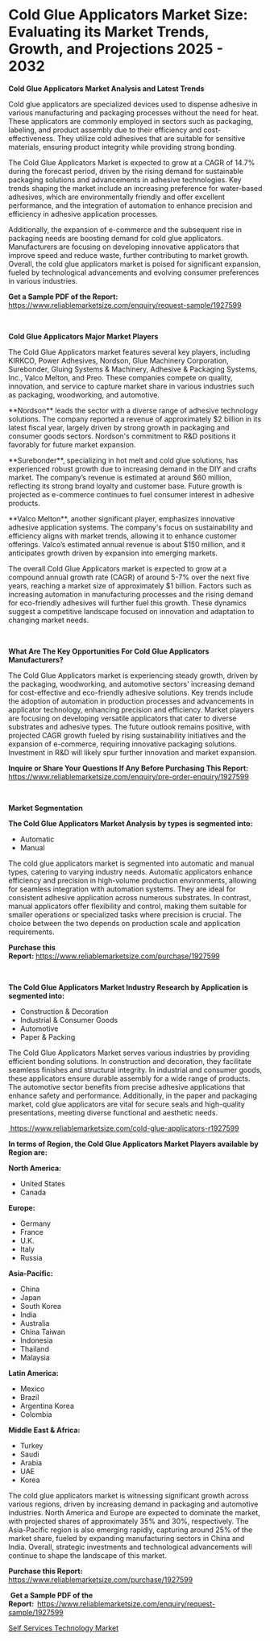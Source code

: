 <p><h1>Cold Glue Applicators Market Size: Evaluating its Market Trends, Growth, and Projections 2025 - 2032</h1></p><p><strong>Cold Glue Applicators Market Analysis and Latest Trends</strong></p>
<p><p>Cold glue applicators are specialized devices used to dispense adhesive in various manufacturing and packaging processes without the need for heat. These applicators are commonly employed in sectors such as packaging, labeling, and product assembly due to their efficiency and cost-effectiveness. They utilize cold adhesives that are suitable for sensitive materials, ensuring product integrity while providing strong bonding.</p><p>The Cold Glue Applicators Market is expected to grow at a CAGR of 14.7% during the forecast period, driven by the rising demand for sustainable packaging solutions and advancements in adhesive technologies. Key trends shaping the market include an increasing preference for water-based adhesives, which are environmentally friendly and offer excellent performance, and the integration of automation to enhance precision and efficiency in adhesive application processes. </p><p>Additionally, the expansion of e-commerce and the subsequent rise in packaging needs are boosting demand for cold glue applicators. Manufacturers are focusing on developing innovative applicators that improve speed and reduce waste, further contributing to market growth. Overall, the cold glue applicators market is poised for significant expansion, fueled by technological advancements and evolving consumer preferences in various industries.</p></p>
<p><strong>Get a Sample PDF of the Report:&nbsp;</strong> <a href="https://www.reliablemarketsize.com/enquiry/request-sample/1927599?utm_campaign=1901&utm_medium=2&utm_source=Github&utm_content=ia&utm_term=15012025&utm_id=cold-glue-applicators">https://www.reliablemarketsize.com/enquiry/request-sample/1927599</a></p>
<p>&nbsp;</p>
<p><strong>Cold Glue Applicators Major Market Players</strong></p>
<p><p>The Cold Glue Applicators market features several key players, including KIRKCO, Power Adhesives, Nordson, Glue Machinery Corporation, Surebonder, Gluing Systems & Machinery, Adhesive & Packaging Systems, Inc., Valco Melton, and Preo. These companies compete on quality, innovation, and service to capture market share in various industries such as packaging, woodworking, and automotive.</p><p>**Nordson** leads the sector with a diverse range of adhesive technology solutions. The company reported a revenue of approximately $2 billion in its latest fiscal year, largely driven by strong growth in packaging and consumer goods sectors. Nordson's commitment to R&D positions it favorably for future market expansion.</p><p>**Surebonder**, specializing in hot melt and cold glue solutions, has experienced robust growth due to increasing demand in the DIY and crafts market. The company’s revenue is estimated at around $60 million, reflecting its strong brand loyalty and customer base. Future growth is projected as e-commerce continues to fuel consumer interest in adhesive products.</p><p>**Valco Melton**, another significant player, emphasizes innovative adhesive application systems. The company's focus on sustainability and efficiency aligns with market trends, allowing it to enhance customer offerings. Valco’s estimated annual revenue is about $150 million, and it anticipates growth driven by expansion into emerging markets.</p><p>The overall Cold Glue Applicators market is expected to grow at a compound annual growth rate (CAGR) of around 5-7% over the next five years, reaching a market size of approximately $1 billion. Factors such as increasing automation in manufacturing processes and the rising demand for eco-friendly adhesives will further fuel this growth. These dynamics suggest a competitive landscape focused on innovation and adaptation to changing market needs.</p></p>
<p>&nbsp;</p>
<p><strong>What Are The Key Opportunities For Cold Glue Applicators Manufacturers?</strong></p>
<p><p>The Cold Glue Applicators market is experiencing steady growth, driven by the packaging, woodworking, and automotive sectors' increasing demand for cost-effective and eco-friendly adhesive solutions. Key trends include the adoption of automation in production processes and advancements in applicator technology, enhancing precision and efficiency. Market players are focusing on developing versatile applicators that cater to diverse substrates and adhesive types. The future outlook remains positive, with projected CAGR growth fueled by rising sustainability initiatives and the expansion of e-commerce, requiring innovative packaging solutions. Investment in R&D will likely spur further innovation and market expansion.</p></p>
<p><strong>Inquire or Share Your Questions If Any Before Purchasing This Report:</strong> <a href="https://www.reliablemarketsize.com/enquiry/pre-order-enquiry/1927599?utm_campaign=1901&utm_medium=2&utm_source=Github&utm_content=ia&utm_term=15012025&utm_id=cold-glue-applicators">https://www.reliablemarketsize.com/enquiry/pre-order-enquiry/1927599</a></p>
<p>&nbsp;</p>
<p><strong>Market Segmentation</strong></p>
<p><strong>The Cold Glue Applicators Market Analysis by types is segmented into:</strong></p>
<p><ul><li>Automatic</li><li>Manual</li></ul></p>
<p><p>The cold glue applicators market is segmented into automatic and manual types, catering to varying industry needs. Automatic applicators enhance efficiency and precision in high-volume production environments, allowing for seamless integration with automation systems. They are ideal for consistent adhesive application across numerous substrates. In contrast, manual applicators offer flexibility and control, making them suitable for smaller operations or specialized tasks where precision is crucial. The choice between the two depends on production scale and application requirements.</p></p>
<p><strong>Purchase this Report:&nbsp;</strong><a href="https://www.reliablemarketsize.com/purchase/1927599?utm_campaign=1901&utm_medium=2&utm_source=Github&utm_content=ia&utm_term=15012025&utm_id=cold-glue-applicators">https://www.reliablemarketsize.com/purchase/1927599</a></p>
<p>&nbsp;</p>
<p><strong>The Cold Glue Applicators Market Industry Research by Application is segmented into:</strong></p>
<p><ul><li>Construction & Decoration</li><li>Industrial & Consumer Goods</li><li>Automotive</li><li>Paper & Packing</li></ul></p>
<p><p>The Cold Glue Applicators Market serves various industries by providing efficient bonding solutions. In construction and decoration, they facilitate seamless finishes and structural integrity. In industrial and consumer goods, these applicators ensure durable assembly for a wide range of products. The automotive sector benefits from precise adhesive applications that enhance safety and performance. Additionally, in the paper and packaging market, cold glue applicators are vital for secure seals and high-quality presentations, meeting diverse functional and aesthetic needs.</p></p>
<p><a href="https://www.reliablemarketsize.com/cold-glue-applicators-r1927599?utm_campaign=1901&utm_medium=2&utm_source=Github&utm_content=ia&utm_term=15012025&utm_id=cold-glue-applicators">&nbsp;https://www.reliablemarketsize.com/cold-glue-applicators-r1927599</a></p>
<p><strong>In terms of Region, the Cold Glue Applicators Market Players available by Region are:</strong></p>
<p>
    <p> <strong> North America: </strong>
        <ul>
            <li>United States</li>
            <li>Canada</li>
        </ul>
        </p> 
    <p> <strong> Europe: </strong>
        <ul>
            <li>Germany</li>
            <li>France</li>
            <li>U.K.</li>
            <li>Italy</li>
            <li>Russia</li>
        </ul>
        </p> 
    <p> <strong> Asia-Pacific: </strong>
        <ul>
            <li>China</li>
            <li>Japan</li>
            <li>South Korea</li>
            <li>India</li>
            <li>Australia</li>
            <li>China Taiwan</li>
            <li>Indonesia</li>
            <li>Thailand</li>
            <li>Malaysia</li>
        </ul>
        </p> 
    <p> <strong> Latin America: </strong>
        <ul>
            <li>Mexico</li>
            <li>Brazil</li>
            <li>Argentina Korea</li>
            <li>Colombia</li>
        </ul>
        </p> 
    <p> <strong> Middle East & Africa: </strong>
        <ul>
            <li>Turkey</li>
            <li>Saudi</li>
            <li>Arabia</li>
            <li>UAE</li>
            <li>Korea</li>
        </ul>
    </p>
    </p>
<p><p>The cold glue applicators market is witnessing significant growth across various regions, driven by increasing demand in packaging and automotive industries. North America and Europe are expected to dominate the market, with projected shares of approximately 35% and 30%, respectively. The Asia-Pacific region is also emerging rapidly, capturing around 25% of the market share, fueled by expanding manufacturing sectors in China and India. Overall, strategic investments and technological advancements will continue to shape the landscape of this market.</p></p>
<p><strong>Purchase this Report: </strong><a href="https://www.reliablemarketsize.com/purchase/1927599?utm_campaign=1901&utm_medium=2&utm_source=Github&utm_content=ia&utm_term=15012025&utm_id=cold-glue-applicators">https://www.reliablemarketsize.com/purchase/1927599</a></p>
<p>&nbsp;<strong>Get a Sample PDF of the Report:&nbsp;&nbsp;</strong><a href="https://www.reliablemarketsize.com/enquiry/request-sample/1927599?utm_campaign=1901&utm_medium=2&utm_source=Github&utm_content=ia&utm_term=15012025&utm_id=cold-glue-applicators">https://www.reliablemarketsize.com/enquiry/request-sample/1927599</a></p>
<p><strong></strong></p>
<p><p><a href="https://github.com/AKSHATREPORTPRIME/Market-Research-Report-List-6/blob/main/self-services-technology-market.md?utm_campaign=1901&utm_medium=2&utm_source=Github&utm_content=ia&utm_term=15012025&utm_id=cold-glue-applicators">Self Services Technology Market</a></p></p>